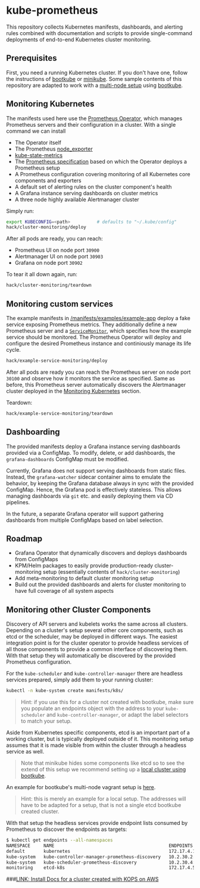 # kube-prometheus

This repository collects Kubernetes manifests, dashboards, and alerting rules
combined with documentation and scripts to provide single-command deployments
of end-to-end Kubernetes cluster monitoring.

## Prerequisites

First, you need a running Kubernetes cluster. If you don't have one, follow the
instructions of [bootkube](https://github.com/kubernetes-incubator/bootkube) or
[minikube](https://github.com/kubernetes/minikube). Some sample contents of this
repository are adapted to work with a [multi-node setup](https://github.com/kubernetes-incubator/bootkube/tree/master/hack/multi-node)
using [bootkube](https://github.com/kubernetes-incubator/bootkube).

## Monitoring Kubernetes

The manifests used here use the [Prometheus Operator](https://github.com/coreos/prometheus-operator),
which manages Prometheus servers and their configuration in a cluster. With a single command we can install

* The Operator itself
* The Prometheus [node_exporter](https://github.com/prometheus/node_exporter)
* [kube-state-metrics](https://github.com/kubernetes/kube-state-metrics)
* The [Prometheus specification](https://github.com/coreos/prometheus-operator/blob/master/Documentation/prometheus.md) based on which the Operator deploys a Prometheus setup
* A Prometheus configuration covering monitoring of all Kubernetes core components and exporters
* A default set of alerting rules on the cluster component's health
* A Grafana instance serving dashboards on cluster metrics
* A three node highly available Alertmanager cluster

Simply run:

```bash
export KUBECONFIG=<path>          # defaults to "~/.kube/config"
hack/cluster-monitoring/deploy
```

After all pods are ready, you can reach:

* Prometheus UI on node port `30900`
* Alertmanager UI on node port `30903`
* Grafana on node port `30902`

To tear it all down again, run:

```bash
hack/cluster-monitoring/teardown
```

## Monitoring custom services

The example manifests in [/manifests/examples/example-app](/manifests/examples/example-app)
deploy a fake service exposing Prometheus metrics. They additionally define a new Prometheus
server and a [`ServiceMonitor`](https://github.com/coreos/prometheus-operator/blob/master/Documentation/service-monitor.md),
which specifies how the example service should be monitored.
The Prometheus Operator will deploy and configure the desired Prometheus instance and continiously
manage its life cycle.

```bash
hack/example-service-monitoring/deploy
```

After all pods are ready you can reach the Prometheus server on node port `30100` and observe
how it monitors the service as specified. Same as before, this Prometheus server automatically
discovers the Alertmanager cluster deployed in the [Monitoring Kubernetes](#Monitoring-Kubernetes)
section.

Teardown:

```bash
hack/example-service-monitoring/teardown
```

## Dashboarding

The provided manifests deploy a Grafana instance serving dashboards provided via a ConfigMap.
To modify, delete, or add dashboards, the `grafana-dashboards` ConfigMap must be modified.

Currently, Grafana does not support serving dashboards from static files. Instead, the `grafana-watcher`
sidecar container aims to emulate the behavior, by keeping the Grafana database always in sync
with the provided ConfigMap. Hence, the Grafana pod is effectively stateless.
This allows managing dashboards via `git` etc. and easily deploying them via CD pipelines.

In the future, a separate Grafana operator will support gathering dashboards from multiple
ConfigMaps based on label selection.

## Roadmap

* Grafana Operator that dynamically discovers and deploys dashboards from ConfigMaps
* KPM/Helm packages to easily provide production-ready cluster-monitoring setup (essentially contents of `hack/cluster-monitoring`)
* Add meta-monitoring to default cluster monitoring setup
* Build out the provided dashboards and alerts for cluster monitoring to have full coverage of all system aspects

## Monitoring other Cluster Components

Discovery of API servers and kubelets works the same across all clusters.
Depending on a cluster's setup several other core components, such as etcd or the
scheduler, may be deployed in different ways.
The easiest integration point is for the cluster operator to provide headless services
of all those components to provide a common interface of discovering them. With that
setup they will automatically be discovered by the provided Prometheus configuration.

For the `kube-scheduler` and `kube-controller-manager` there are headless
services prepared, simply add them to your running cluster:

```bash
kubectl -n kube-system create manifests/k8s/
```

> Hint: if you use this for a cluster not created with bootkube, make sure you
> populate an endpoints object with the address to your `kube-scheduler` and
> `kube-controller-manager`, or adapt the label selectors to match your setup.

Aside from Kubernetes specific components, etcd is an important part of a
working cluster, but is typically deployed outside of it. This monitoring
setup assumes that it is made visible from within the cluster through a headless
service as well.

> Note that minikube hides some components like etcd so to see the extend of
> this setup we recommend setting up a [local cluster using bootkube](https://github.com/kubernetes-incubator/bootkube/tree/master/hack/multi-node).

An example for bootkube's multi-node vagrant setup is [here](/manifests/etcd/etcd-bootkube-vagrant-multi.yaml).

> Hint: this is merely an example for a local setup. The addresses will have to
> be adapted for a setup, that is not a single etcd bootkube created cluster.

With that setup the headless services provide endpoint lists consumed by
Prometheus to discover the endpoints as targets:

```bash
$ kubectl get endpoints --all-namespaces
NAMESPACE     NAME                                           ENDPOINTS          AGE
default       kubernetes                                     172.17.4.101:443   2h
kube-system   kube-controller-manager-prometheus-discovery   10.2.30.2:10252    1h
kube-system   kube-scheduler-prometheus-discovery            10.2.30.4:10251    1h
monitoring    etcd-k8s                                       172.17.4.51:2379   1h
```

###[LINK: Install Docs for a cluster created with KOPS on AWS](docs/KOPSonAWS.md)